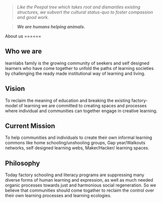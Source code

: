 <!--
Title: About us
-->

<!--

<div style="padding: 10px; border: 1px solid; margin-top:10px; background-color: #ff0;"><strong>We are among the 5 nominees for "Clark for Care" award!</strong></br>To help us win Rs. 100,000 for helping animals, go to <a href="https://www.facebook.com/120832497945926/photos/1383147105047786/">our nomination page</a> and hit "Like"! <br/>Thank you :)</div>
-->

><i>Like the Peepal tree which takes root and dismantles existing structures, we subvert the cultural status-quo to foster compassion and good work.</i>

>****<i>We are humans helping animals.</i>****

<!-- ![](/images/siteheader.jpg) -->
<!--
<div class="fb-video" data-href="" data-width="600" data-show-text="false" data-allowfullscreen="true">
</div>
<iframe width="100%" height="200px" src="https://www.youtube.com/embed/t5egI4E3BjU" frameborder="0" allowfullscreen></iframe>
-->
<div class="youtube-player" data-id="ehExMVZ7FcE"></div>About us
======

## Who we are

learnlabs family is the  growing community of seekers and self designed learners who have come together to unfold the paths of learning societies by challenging the ready made institutional way of learning and living.

## Vision

To reclaim the meaning of education and breaking the existing factory-model of learning we are committed to creating spaces and processes where individual and communities can together engage in creative learning.

## Current Mission

To help communities and individuals to create their own informal learning commons like home schooling/unshooling groups, Gap year/Walkouts networks, self designed learning webs, Maker/Hacker/ learning spaces.

## Philosophy

Today factory schooling and literacy programs are suppressing many diverse forms of human learning and expression, as well as much needed organic processes towards just and harmonious social regeneration. So we believe that communities should come togather to reclaim the control over their own learning processes and learning ecologies.
